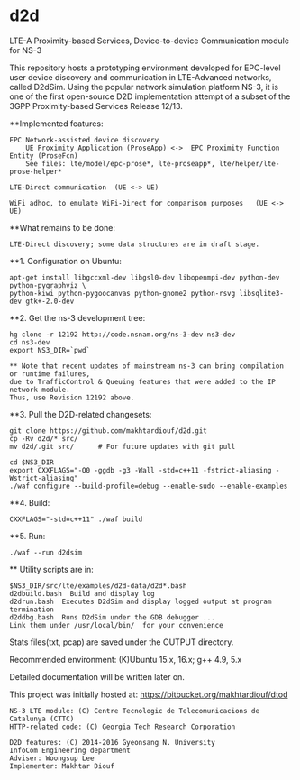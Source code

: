# d2d
LTE-A Proximity-based Services, Device-to-device Communication module for NS-3

This repository hosts a prototyping environment developed for EPC-level user device
discovery and communication in LTE-Advanced networks, called D2dSim. Using the popular network simulation platform NS-3, it is one of the first open-source D2D implementation attempt of a subset of the 3GPP Proximity-based Services Release 12/13.

**Implemented features:

    EPC Network-assisted device discovery
        UE Proximity Application (ProseApp) <->  EPC Proximity Function Entity (ProseFcn)
        See files: lte/model/epc-prose*, lte-proseapp*, lte/helper/lte-prose-helper*

    LTE-Direct communication  (UE <-> UE)

    WiFi adhoc, to emulate WiFi-Direct for comparison purposes   (UE <-> UE) 

**What remains to be done:

    LTE-Direct discovery; some data structures are in draft stage.

 
**1. Configuration on Ubuntu:

    apt-get install libgccxml-dev libgsl0-dev libopenmpi-dev python-dev python-pygraphviz \
    python-kiwi python-pygoocanvas python-gnome2 python-rsvg libsqlite3-dev gtk+-2.0-dev

**2. Get the ns-3 development tree:

    hg clone -r 12192 http://code.nsnam.org/ns-3-dev ns3-dev
    cd ns3-dev
    export NS3_DIR=`pwd`
    
    ** Note that recent updates of mainstream ns-3 can bring compilation or runtime failures, 
    due to TrafficControl & Queuing features that were added to the IP network module. 
    Thus, use Revision 12192 above.


**3. Pull the D2D-related changesets:

    git clone https://github.com/makhtardiouf/d2d.git
    cp -Rv d2d/* src/
    mv d2d/.git src/      # For future updates with git pull

    cd $NS3_DIR
    export CXXFLAGS="-O0 -ggdb -g3 -Wall -std=c++11 -fstrict-aliasing -Wstrict-aliasing"
    ./waf configure --build-profile=debug --enable-sudo --enable-examples


**4. Build:

    CXXFLAGS="-std=c++11" ./waf build   

**5. Run:

    ./waf --run d2dsim


** Utility scripts are in:

    $NS3_DIR/src/lte/examples/d2d-data/d2d*.bash
    d2dbuild.bash  Build and display log
    d2drun.bash  Executes D2dSim and display logged output at program termination
    d2ddbg.bash  Runs D2dSim under the GDB debugger ...
    Link them under /usr/local/bin/  for your convenience 
    

Stats files(txt, pcap) are saved under the OUTPUT directory.

Recommended environment: (K)Ubuntu 15.x, 16.x; g++ 4.9, 5.x

Detailed documentation will be written later on.

This project was initially hosted at: https://bitbucket.org/makhtardiouf/dtod

    NS-3 LTE module: (C) Centre Tecnologic de Telecomunicacions de Catalunya (CTTC)
    HTTP-related code: (C) Georgia Tech Research Corporation

    D2D features: (C) 2014-2016 Gyeonsang N. University
    InfoCom Engineering department
    Adviser: Woongsup Lee
    Implementer: Makhtar Diouf

